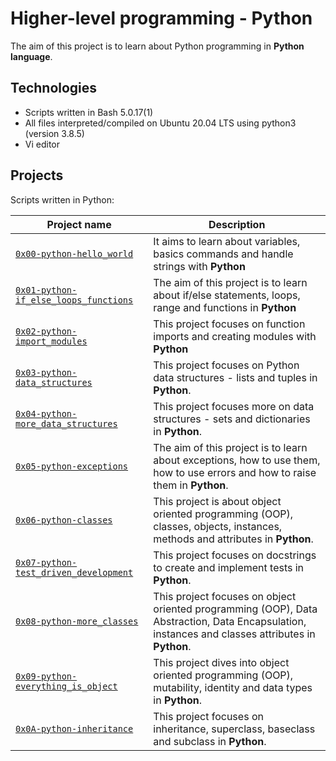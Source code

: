 # Higher-level programming - Python

The aim of this project is to learn about Python programming in **Python language**.

## Technologies
* Scripts written in Bash 5.0.17(1)
* All files interpreted/compiled on Ubuntu 20.04 LTS using python3 (version 3.8.5)
* Vi editor

## Projects
Scripts written in Python:

| Project name | Description |
| ------------ | ----------- |
| [`0x00-python-hello_world`](https://github.com/risecodesleep/alx-higher_level_programming/tree/master/0x00-python-hello_world) | It aims to learn about variables, basics commands and handle strings with **Python** |
| [`0x01-python-if_else_loops_functions`](https://github.com/risecodesleep/alx-higher_level_programming/tree/master/0x01-python-if_else_loops_functions) | The aim of this project is to learn about if/else statements, loops, range and functions in **Python** |
| [`0x02-python-import_modules`](https://github.com/risecodesleep/alx-higher_level_programming/tree/master/0x02-python-import_modules) | This project focuses on function imports and creating modules with **Python** |
| [`0x03-python-data_structures`](https://github.com/risecodesleep/alx-higher_level_programming/tree/master/0x03-python-data_structures) | This project focuses on Python data structures - lists and tuples in **Python**. |
| [`0x04-python-more_data_structures`](https://github.com/risecodesleep/alx-higher_level_programming/tree/master/0x04-python-more_data_structures) | This project focuses more on data structures - sets and dictionaries in **Python**. |
| [`0x05-python-exceptions`](https://github.com/risecodesleep/alx-higher_level_programming/tree/master/0x05-python-exceptions) | The aim of this project is to learn about exceptions, how to use them, how to use errors and how to raise them in **Python**. |
| [`0x06-python-classes`](https://github.com/risecodesleep/alx-higher_level_programming/tree/master/0x06-python-classes) | This project is about object oriented programming (OOP), classes, objects, instances, methods and attributes in **Python**. |
| [`0x07-python-test_driven_development`](https://github.com/risecodesleep/alx-higher_level_programming/tree/master/0x07-python-test_driven_development) | This project focuses on docstrings to create and implement tests in **Python**. |
| [`0x08-python-more_classes`](https://github.com/risecodesleep/alx-higher_level_programming/tree/master/0x08-python-more_classes) | This project focuses on object oriented programming (OOP), Data Abstraction, Data Encapsulation, instances and classes attributes in **Python**. |
| [`0x09-python-everything_is_object`](https://github.com/risecodesleep/alx-higher_level_programming/tree/master/0x09-python-everything_is_object) | This project dives into object oriented programming (OOP), mutability, identity and data types in **Python**. |
| [`0x0A-python-inheritance`](https://github.com/risecodesleep/alx-higher_level_programming/tree/master/0x0A-python-inheritance) | This project focuses on inheritance, superclass, baseclass and subclass in **Python**. |

